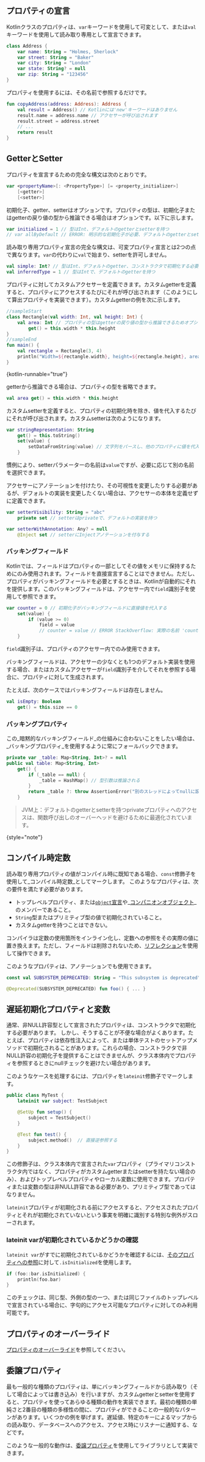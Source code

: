 [//]: # (title: プロパティ)

## プロパティの宣言

Kotlinクラスのプロパティは、`var`キーワードを使用して可変として、または`val`キーワードを使用して読み取り専用として宣言できます。

```kotlin
class Address {
    var name: String = "Holmes, Sherlock"
    var street: String = "Baker"
    var city: String = "London"
    var state: String? = null
    var zip: String = "123456"
}
```

プロパティを使用するには、その名前で参照するだけです。

```kotlin
fun copyAddress(address: Address): Address {
    val result = Address() // Kotlinには'new'キーワードはありません
    result.name = address.name // アクセサーが呼び出されます
    result.street = address.street
    // ...
    return result
}
```

## GetterとSetter

プロパティを宣言するための完全な構文は次のとおりです。

```kotlin
var <propertyName>[: <PropertyType>] [= <property_initializer>]
    [<getter>]
    [<setter>]
```

初期化子、getter、setterはオプションです。プロパティの型は、初期化子またはgetterの戻り値の型から推論できる場合はオプションです。以下に示します。

```kotlin
var initialized = 1 // 型はInt、デフォルトのgetterとsetterを持つ
// var allByDefault // ERROR: 明示的な初期化子が必要、デフォルトのgetterとsetterが暗黙的に含まれる
```

読み取り専用プロパティ宣言の完全な構文は、可変プロパティ宣言とは2つの点で異なります。`var`の代わりに`val`で始まり、setterを許可しません。

```kotlin
val simple: Int? // 型はInt、デフォルトのgetter、コンストラクタで初期化する必要がある
val inferredType = 1 // 型はIntで、デフォルトのgetterを持つ
```

プロパティに対してカスタムアクセサーを定義できます。カスタムgetterを定義すると、プロパティにアクセスするたびにそれが呼び出されます（このようにして算出プロパティを実装できます）。カスタムgetterの例を次に示します。

```kotlin
//sampleStart
class Rectangle(val width: Int, val height: Int) {
    val area: Int // プロパティの型はgetterの戻り値の型から推論できるためオプション
        get() = this.width * this.height
}
//sampleEnd
fun main() {
    val rectangle = Rectangle(3, 4)
    println("Width=${rectangle.width}, height=${rectangle.height}, area=${rectangle.area}")
}
```
{kotlin-runnable="true"}

getterから推論できる場合は、プロパティの型を省略できます。

```kotlin
val area get() = this.width * this.height
```

カスタムsetterを定義すると、プロパティの初期化時を除き、値を代入するたびにそれが呼び出されます。カスタムsetterは次のようになります。

```kotlin
var stringRepresentation: String
    get() = this.toString()
    set(value) {
        setDataFromString(value) // 文字列をパースし、他のプロパティに値を代入する
    }
```

慣例により、setterパラメーターの名前は`value`ですが、必要に応じて別の名前を選択できます。

アクセサーにアノテーションを付けたり、その可視性を変更したりする必要があるが、デフォルトの実装を変更したくない場合は、アクセサーの本体を定義せずに定義できます。

```kotlin
var setterVisibility: String = "abc"
    private set // setterはprivateで、デフォルトの実装を持つ

var setterWithAnnotation: Any? = null
    @Inject set // setterにInjectアノテーションを付与する
```

### バッキングフィールド

Kotlinでは、フィールドはプロパティの一部としてその値をメモリに保持するためにのみ使用されます。フィールドを直接宣言することはできません。ただし、プロパティがバッキングフィールドを必要とするときは、Kotlinが自動的にそれを提供します。このバッキングフィールドは、アクセサー内で`field`識別子を使用して参照できます。

```kotlin
var counter = 0 // 初期化子がバッキングフィールドに直接値を代入する
    set(value) {
        if (value >= 0)
            field = value
            // counter = value // ERROR StackOverflow: 実際の名前 'counter' を使用するとsetterが再帰的になる
    }
```

`field`識別子は、プロパティのアクセサー内でのみ使用できます。

バッキングフィールドは、アクセサーの少なくとも1つのデフォルト実装を使用する場合、またはカスタムアクセサーが`field`識別子を介してそれを参照する場合に、プロパティに対して生成されます。

たとえば、次のケースではバッキングフィールドは存在しません。

```kotlin
val isEmpty: Boolean
    get() = this.size == 0
```

### バッキングプロパティ

この_暗黙的なバッキングフィールド_の仕組みに合わないことをしたい場合は、_バッキングプロパティ_を使用するように常にフォールバックできます。

```kotlin
private var _table: Map<String, Int>? = null
public val table: Map<String, Int>
    get() {
        if (_table == null) {
            _table = HashMap() // 型引数は推論される
        }
        return _table ?: throw AssertionError("別のスレッドによってnullに設定された")
    }
```

> JVM上：デフォルトのgetterとsetterを持つprivateプロパティへのアクセスは、関数呼び出しのオーバーヘッドを避けるために最適化されています。
>
{style="note"}

## コンパイル時定数

読み取り専用プロパティの値がコンパイル時に既知である場合、`const`修飾子を使用して_コンパイル時定数_としてマークします。
このようなプロパティは、次の要件を満たす必要があります。

* トップレベルプロパティ、または[`object`宣言](object-declarations.md#object-declarations-overview)や_[コンパニオンオブジェクト](object-declarations.md#companion-objects)_のメンバーであること。
* `String`型またはプリミティブ型の値で初期化されていること。
* カスタムgetterを持つことはできない。

コンパイラは定数の使用箇所をインライン化し、定数への参照をその実際の値に置き換えます。ただし、フィールドは削除されないため、[リフレクション](reflection.md)を使用して操作できます。

このようなプロパティは、アノテーションでも使用できます。

```kotlin
const val SUBSYSTEM_DEPRECATED: String = "This subsystem is deprecated"

@Deprecated(SUBSYSTEM_DEPRECATED) fun foo() { ... }
```

## 遅延初期化プロパティと変数

通常、非NULL許容型として宣言されたプロパティは、コンストラクタで初期化する必要があります。
しかし、そうすることが不便な場合がよくあります。たとえば、プロパティは依存性注入によって、または単体テストのセットアップメソッドで初期化されることがあります。これらの場合、コンストラクタで非NULL許容の初期化子を提供することはできませんが、クラス本体内でプロパティを参照するときにnullチェックを避けたい場合があります。

このようなケースを処理するには、プロパティを`lateinit`修飾子でマークします。

```kotlin
public class MyTest {
    lateinit var subject: TestSubject

    @SetUp fun setup() {
        subject = TestSubject()
    }

    @Test fun test() {
        subject.method()  // 直接逆参照する
    }
}
```

この修飾子は、クラス本体内で宣言された`var`プロパティ（プライマリコンストラクタ内ではなく、プロパティがカスタムgetterまたはsetterを持たない場合のみ）、およびトップレベルプロパティやローカル変数に使用できます。プロパティまたは変数の型は非NULL許容である必要があり、プリミティブ型であってはなりません。

`lateinit`プロパティが初期化される前にアクセスすると、アクセスされたプロパティとそれが初期化されていないという事実を明確に識別する特別な例外がスローされます。

### lateinit varが初期化されているかどうかの確認

`lateinit var`がすでに初期化されているかどうかを確認するには、[そのプロパティへの参照](reflection.md#property-references)に対して`.isInitialized`を使用します。

```kotlin
if (foo::bar.isInitialized) {
    println(foo.bar)
}
```

このチェックは、同じ型、外側の型の一つ、または同じファイルのトップレベルで宣言されている場合に、字句的にアクセス可能なプロパティに対してのみ利用可能です。

## プロパティのオーバーライド

[プロパティのオーバーライド](inheritance.md#overriding-properties)を参照してください。

## 委譲プロパティ

最も一般的な種類のプロパティは、単にバッキングフィールドから読み取り（そして場合によっては書き込み）を行いますが、カスタムgetterとsetterを使用すると、プロパティを使ってあらゆる種類の動作を実装できます。最初の種類の単純さと2番目の種類の多様性の間に、プロパティができることの一般的なパターンがあります。いくつかの例を挙げます。遅延値、特定のキーによるマップからの読み取り、データベースへのアクセス、アクセス時にリスナーに通知する、などです。

このような一般的な動作は、[委譲プロパティ](delegated-properties.md)を使用してライブラリとして実装できます。